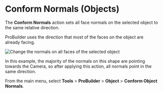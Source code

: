 # Conform Normals (Objects)

The __Conform Normals__ action sets all face normals on the selected object to the same relative direction. 

ProBuilder uses the direction that most of the faces on the object are already facing.

![Change the normals on all faces of the selected object](images/Object_ConformNormals.png)

In this example, the majority of the normals on this shape are pointing towards the Camera, so after applying this action, all normals point in the same direction.

From the main menu, select **Tools** > **ProBuilder** > **Object** > **Conform Object Normals**.